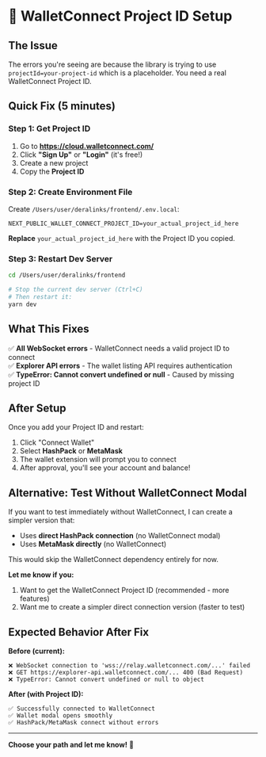 # 🔑 WalletConnect Project ID Setup

## The Issue

The errors you're seeing are because the library is trying to use `projectId=your-project-id` which is a placeholder. You need a real WalletConnect Project ID.

## Quick Fix (5 minutes)

### Step 1: Get Project ID

1. Go to **https://cloud.walletconnect.com/**
2. Click **"Sign Up"** or **"Login"** (it's free!)
3. Create a new project
4. Copy the **Project ID**

### Step 2: Create Environment File

Create `/Users/user/deralinks/frontend/.env.local`:

```env
NEXT_PUBLIC_WALLET_CONNECT_PROJECT_ID=your_actual_project_id_here
```

**Replace** `your_actual_project_id_here` with the Project ID you copied.

### Step 3: Restart Dev Server

```bash
cd /Users/user/deralinks/frontend

# Stop the current dev server (Ctrl+C)
# Then restart it:
yarn dev
```

## What This Fixes

✅ **All WebSocket errors** - WalletConnect needs a valid project ID to connect  
✅ **Explorer API errors** - The wallet listing API requires authentication  
✅ **TypeError: Cannot convert undefined or null** - Caused by missing project ID

## After Setup

Once you add your Project ID and restart:

1. Click "Connect Wallet"
2. Select **HashPack** or **MetaMask**
3. The wallet extension will prompt you to connect
4. After approval, you'll see your account and balance!

## Alternative: Test Without WalletConnect Modal

If you want to test immediately without WalletConnect, I can create a simpler version that:

- Uses **direct HashPack connection** (no WalletConnect modal)
- Uses **MetaMask directly** (no WalletConnect)

This would skip the WalletConnect dependency entirely for now.

**Let me know if you:**

1. Want to get the WalletConnect Project ID (recommended - more features)
2. Want me to create a simpler direct connection version (faster to test)

## Expected Behavior After Fix

**Before (current):**

```
❌ WebSocket connection to 'wss://relay.walletconnect.com/...' failed
❌ GET https://explorer-api.walletconnect.com/... 400 (Bad Request)
❌ TypeError: Cannot convert undefined or null to object
```

**After (with Project ID):**

```
✅ Successfully connected to WalletConnect
✅ Wallet modal opens smoothly
✅ HashPack/MetaMask connect without errors
```

---

**Choose your path and let me know!** 🚀
